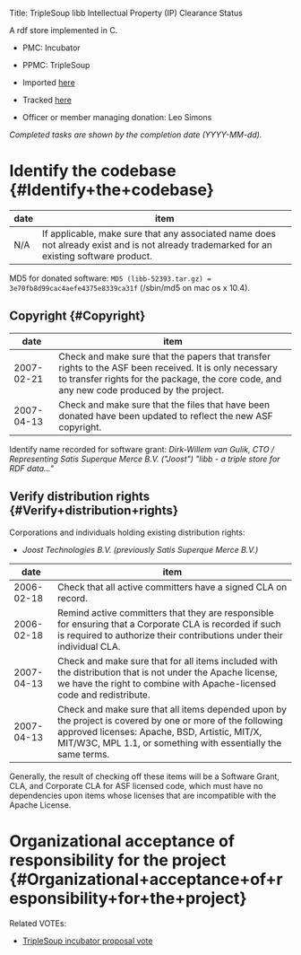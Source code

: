 Title: TripleSoup libb Intellectual Property (IP) Clearance Status


A rdf store implemented in C.



- PMC: Incubator

- PPMC: TripleSoup


- Imported [here](https://svn.apache.org/repos/asf/incubator/triplesoup/donations/TRIPLES-3-RDFStore) 

- Tracked [here](https://issues.apache.org/jira/browse/TRIPLES-2) 

- Officer or member managing donation: Leo Simons

 _Completed tasks are shown by the completion date (YYYY-MM-dd)._ 


# Identify the codebase {#Identify+the+codebase}

| date | item |
|------|------|
| N/A | If applicable, make sure that any associated name does not already exist and is not already trademarked for an existing software product. |

MD5 for donated software: `MD5 (libb-52393.tar.gz) = 3e70fb8d99cac4aefe4375e8339ca31f` (/sbin/md5 on mac os x 10.4).


## Copyright {#Copyright}

| date | item |
|------|------|
| 2007-02-21 | Check and make sure that the papers that transfer rights to the ASF been received. It is only necessary to transfer rights for the package, the core code, and any new code produced by the project. |
| 2007-04-13 | Check and make sure that the files that have been donated have been updated to reflect the new ASF copyright. |

Identify name recorded for software grant: _Dirk-Willem van Gulik, CTO / Representing Satis Superque Merce B.V. ("Joost") "libb - a triple store for RDF data..."_ 


## Verify distribution rights {#Verify+distribution+rights}

Corporations and individuals holding existing distribution rights:



-  _Joost Technologies B.V. (previously Satis Superque Merce B.V.)_ 

| date | item |
|------|------|
| 2006-02-18 | Check that all active committers have a signed CLA on record. |
| 2006-02-18 | Remind active committers that they are responsible for ensuring that a Corporate CLA is recorded if such is required to authorize their contributions under their individual CLA. |
| 2007-04-13 | Check and make sure that for all items included with the distribution that is not under the Apache license, we have the right to combine with Apache-licensed code and redistribute. |
| 2007-04-13 | Check and make sure that all items depended upon by the project is covered by one or more of the following approved licenses: Apache, BSD, Artistic, MIT/X, MIT/W3C, MPL 1.1, or something with essentially the same terms. |

Generally, the result of checking off these items will be a Software Grant, CLA, and Corporate CLA for ASF licensed code, which must have no dependencies upon items whose licenses that are incompatible with the Apache License.


# Organizational acceptance of responsibility for the project {#Organizational+acceptance+of+responsibility+for+the+project}

Related VOTEs:



-  [TripleSoup incubator proposal vote](http://mail-archives.apache.org/mod_mbox/incubator-general/200702.mbox/%3c62B54503-E13A-4210-BA15-B22B7FAFDC71@leosimons.com%3e) 
